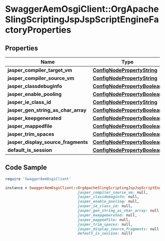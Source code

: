 # SwaggerAemOsgiClient::OrgApacheSlingScriptingJspJspScriptEngineFactoryProperties

## Properties

Name | Type | Description | Notes
------------ | ------------- | ------------- | -------------
**jasper_compiler_target_vm** | [**ConfigNodePropertyString**](ConfigNodePropertyString.md) |  | [optional] 
**jasper_compiler_source_vm** | [**ConfigNodePropertyString**](ConfigNodePropertyString.md) |  | [optional] 
**jasper_classdebuginfo** | [**ConfigNodePropertyBoolean**](ConfigNodePropertyBoolean.md) |  | [optional] 
**jasper_enable_pooling** | [**ConfigNodePropertyBoolean**](ConfigNodePropertyBoolean.md) |  | [optional] 
**jasper_ie_class_id** | [**ConfigNodePropertyString**](ConfigNodePropertyString.md) |  | [optional] 
**jasper_gen_string_as_char_array** | [**ConfigNodePropertyBoolean**](ConfigNodePropertyBoolean.md) |  | [optional] 
**jasper_keepgenerated** | [**ConfigNodePropertyBoolean**](ConfigNodePropertyBoolean.md) |  | [optional] 
**jasper_mappedfile** | [**ConfigNodePropertyBoolean**](ConfigNodePropertyBoolean.md) |  | [optional] 
**jasper_trim_spaces** | [**ConfigNodePropertyBoolean**](ConfigNodePropertyBoolean.md) |  | [optional] 
**jasper_display_source_fragments** | [**ConfigNodePropertyBoolean**](ConfigNodePropertyBoolean.md) |  | [optional] 
**default_is_session** | [**ConfigNodePropertyBoolean**](ConfigNodePropertyBoolean.md) |  | [optional] 

## Code Sample

```ruby
require 'SwaggerAemOsgiClient'

instance = SwaggerAemOsgiClient::OrgApacheSlingScriptingJspJspScriptEngineFactoryProperties.new(jasper_compiler_target_vm: null,
                                 jasper_compiler_source_vm: null,
                                 jasper_classdebuginfo: null,
                                 jasper_enable_pooling: null,
                                 jasper_ie_class_id: null,
                                 jasper_gen_string_as_char_array: null,
                                 jasper_keepgenerated: null,
                                 jasper_mappedfile: null,
                                 jasper_trim_spaces: null,
                                 jasper_display_source_fragments: null,
                                 default_is_session: null)
```


